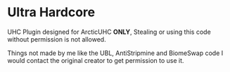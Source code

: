 # Ultra Hardcore
UHC Plugin designed for ArcticUHC **ONLY**, Stealing or using this code without permission is not allowed.

Things not made by me like the UBL, AntiStripmine and BiomeSwap code I would contact the original creator to get permission to use it.
